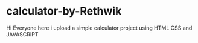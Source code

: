 # calculator-by-Rethwik
Hi Everyone here i upload a simple calculator project using HTML CSS  and  JAVASCRIPT 

